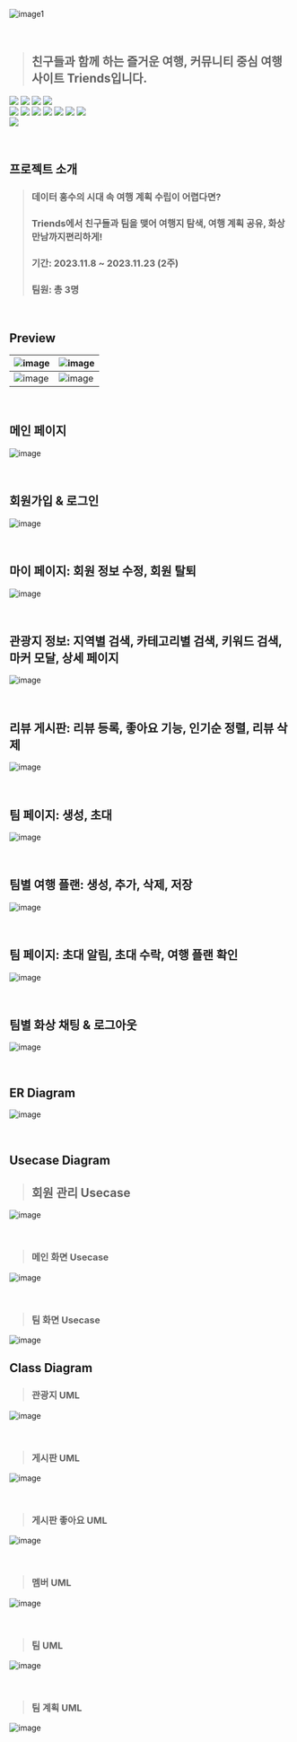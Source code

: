![image1](https://github.com/EnjoyTrip-team4/triends-back/assets/82896260/fe1babad-0987-43f4-b49a-97e284d8c113)

</br>



> ## 친구들과 함께 하는 즐거운 여행, 커뮤니티 중심 여행 사이트 Triends입니다.

<img src="https://img.shields.io/badge/spring boot-6DB33F?style=for-the-badge&logo=springboot&logoColor=white"> <img src="https://img.shields.io/badge/java-4479A1?style=for-the-badge&logo=java&logoColor=white"> 
<img src="https://img.shields.io/badge/amazon rds-527FFF?style=for-the-badge&logo=amazonrds&logoColor=white"> 
<img src="https://img.shields.io/badge/mysql-4479A1?style=for-the-badge&logo=mysql&logoColor=white"> 
</br>
<img src="https://img.shields.io/badge/vue.js-4FC08D?style=for-the-badge&logo=vue.js&logoColor=white"> <img src="https://img.shields.io/badge/javascript-F7DF1E?style=for-the-badge&logo=javascript&logoColor=white"> 
<img src="https://img.shields.io/badge/css3-1572B6?style=for-the-badge&logo=css3&logoColor=white"> 
<img src="https://img.shields.io/badge/bootstrap-7952B3?style=for-the-badge&logo=bootstrap&logoColor=white"> 
<img src="https://img.shields.io/badge/jitsi-97979A?style=for-the-badge&logo=jitsi&logoColor=white"> 
<img src="https://img.shields.io/badge/figma-F24E1E?style=for-the-badge&logo=figma&logoColor=white"> 
<img src="https://img.shields.io/badge/vscode-007ACC?style=for-the-badge&logo=visual studio code&logoColor=white"> 
</br>
<img src="https://img.shields.io/badge/github-181717?style=for-the-badge&logo=github&logoColor=white"> 


</br>


## 프로젝트 소개
> ### 데이터 홍수의 시대 속 여행 계획 수립이 어렵다면?
> ### Triends에서 친구들과 팀을 맺어 여행지 탐색, 여행 계획 공유, 화상만남까지편리하게!
> ### 기간: 2023.11.8 ~ 2023.11.23 (2주)
> ### 팀원: 총 3명

</br>

## Preview

![image](https://github.com/orange11th/Triends/blob/main/assets/prev01.png)|![image](https://github.com/orange11th/Triends/blob/main/assets/prev02.png)|
-|-
![image](https://github.com/orange11th/Triends/blob/main/assets/prev03.png)|![image](https://github.com/orange11th/Triends/blob/main/assets/prev04.png)|


</br>

## 메인 페이지
![image](https://github.com/orange11th/Triends/blob/main/assets/gif1.gif)

</br>

## 회원가입 & 로그인
![image](https://github.com/orange11th/Triends/blob/main/assets/gif2.gif)

</br>

## 마이 페이지: 회원 정보 수정, 회원 탈퇴
![image](https://github.com/orange11th/Triends/blob/main/assets/gif3.gif)

</br>

## 관광지 정보: 지역별 검색, 카테고리별 검색, 키워드 검색, 마커 모달, 상세 페이지 
![image](https://github.com/orange11th/Triends/blob/main/assets/gif4.gif)

</br>

## 리뷰 게시판: 리뷰 등록, 좋아요 기능, 인기순 정렬, 리뷰 삭제
![image](https://github.com/orange11th/Triends/blob/main/assets/gif5.gif)

</br>

## 팀 페이지: 생성, 초대
![image](https://github.com/orange11th/Triends/blob/main/assets/gif6.gif)

</br>

## 팀별 여행 플랜: 생성, 추가, 삭제, 저장
![image](https://github.com/orange11th/Triends/blob/main/assets/gif7.gif)

</br>

## 팀 페이지: 초대 알림, 초대 수락, 여행 플랜 확인
![image](https://github.com/orange11th/Triends/blob/main/assets/gif8.gif)

</br>

## 팀별 화상 채팅 & 로그아웃
![image](https://github.com/orange11th/Triends/blob/main/assets/gif9.gif)

</br>


## ER Diagram
![image](https://github.com/orange11th/Triends/blob/main/assets/ERD.png)

</br>

## Usecase Diagram
> ## 회원 관리 Usecase
![image](https://github.com/orange11th/Triends/blob/main/assets/usecase_1.png)

</br>

> ### 메인 화면 Usecase
![image](https://github.com/orange11th/Triends/blob/main/assets/usecase_2.png)

</br>

> ### 팀 화면 Usecase
![image](https://github.com/orange11th/Triends/blob/main/assets/usecase_3.png)
</br>

## Class Diagram
> ### 관광지 UML
![image](https://github.com/orange11th/Triends/blob/main/assets/class1.png)

</br>

> ### 게시판 UML
![image](https://github.com/orange11th/Triends/blob/main/assets/class2.png)

</br>

> ### 게시판 좋아요 UML
![image](https://github.com/orange11th/Triends/blob/main/assets/class3.png)

</br>

> ### 멤버 UML
![image](https://github.com/orange11th/Triends/blob/main/assets/class4.png)

</br>

> ### 팀 UML
![image](https://github.com/orange11th/Triends/blob/main/assets/class5.png)

</br>

> ### 팀 계획 UML

![image](https://github.com/orange11th/Triends/blob/main/assets/class6.png)
</br>
